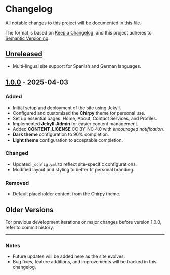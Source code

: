 # Changelog

All notable changes to this project will be documented in this file.

The format is based on [Keep a Changelog](https://keepachangelog.com/en/1.0.0/), and this project adheres to [Semantic Versioning](https://semver.org/spec/v2.0.0.html).

## [Unreleased](https://github.com/misscha489/misscha489.github.io/compare/main...HEAD)

- Multi-lingual site support for Spanish and German languages.
    

## [1.0.0](https://github.com/misscha489/misscha489.github.io/releases/tag/1.0.0) - 2025-04-03

### Added

- Initial setup and deployment of the site using Jekyll.
- Configured and customized the **Chirpy** theme for personal use.
- Set up essential pages: Home, About, Contact Services, and Profiles.
- Implemented **Jekyll-Admin** for easier content management.
- Added **CONTENT_LICENSE** CC BY-NC 4.0 with *encouraged notification*.
- **Dark theme** configuration to 90% completion.
- **Light theme** configuration to acceptable completion.

### Changed

- Updated `_config.yml` to reflect site-specific configurations.
- Modified layout and styling to better fit personal branding.

### Removed

- Default placeholder content from the Chirpy theme.

## Older Versions

For previous development iterations or major changes before version 1.0.0, refer to commit history.

---

### Notes

- Future updates will be added here as the site evolves.
- Bug fixes, feature additions, and improvements will be tracked in this changelog.
